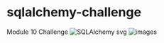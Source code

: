 # sqlalchemy-challenge
Module 10 Challenge
![SQLAlchemy svg](https://github.com/KrissinaW/sqlalchemy-challenge/assets/162597320/04d701e7-96ba-41ff-8626-cd20a3f048c4)
![images](https://github.com/KrissinaW/sqlalchemy-challenge/assets/162597320/c5848f45-dd63-48cb-b979-13c5c23b2152)

